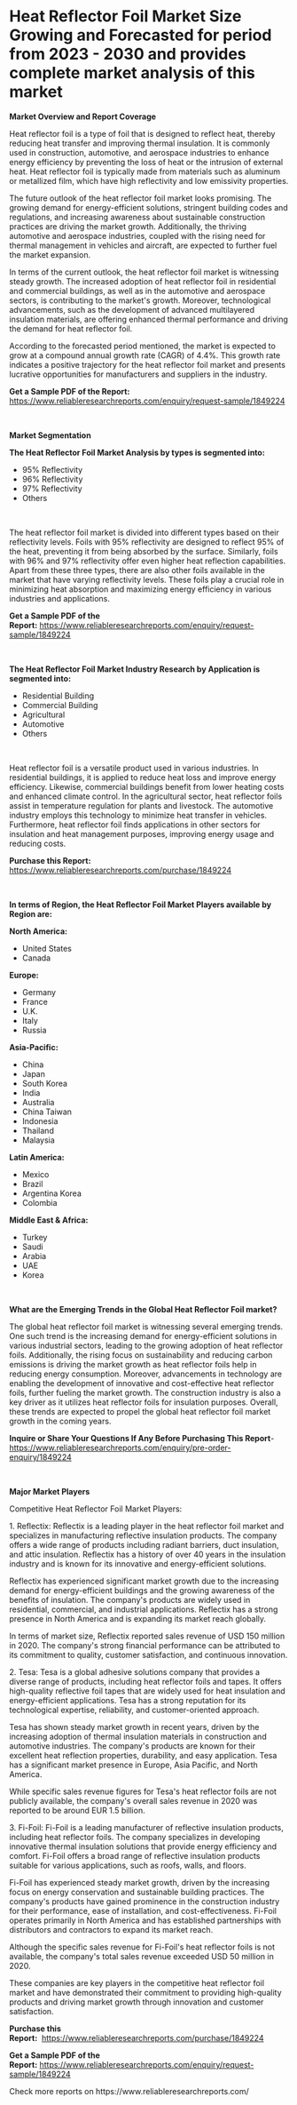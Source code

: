 <p><h1>Heat Reflector Foil Market Size Growing and Forecasted for period from 2023 - 2030 and provides complete market analysis of this market</h1></p><p><strong>Market Overview and Report Coverage</strong></p>
<p><p>Heat reflector foil is a type of foil that is designed to reflect heat, thereby reducing heat transfer and improving thermal insulation. It is commonly used in construction, automotive, and aerospace industries to enhance energy efficiency by preventing the loss of heat or the intrusion of external heat. Heat reflector foil is typically made from materials such as aluminum or metallized film, which have high reflectivity and low emissivity properties.</p><p>The future outlook of the heat reflector foil market looks promising. The growing demand for energy-efficient solutions, stringent building codes and regulations, and increasing awareness about sustainable construction practices are driving the market growth. Additionally, the thriving automotive and aerospace industries, coupled with the rising need for thermal management in vehicles and aircraft, are expected to further fuel the market expansion.</p><p>In terms of the current outlook, the heat reflector foil market is witnessing steady growth. The increased adoption of heat reflector foil in residential and commercial buildings, as well as in the automotive and aerospace sectors, is contributing to the market's growth. Moreover, technological advancements, such as the development of advanced multilayered insulation materials, are offering enhanced thermal performance and driving the demand for heat reflector foil.</p><p>According to the forecasted period mentioned, the market is expected to grow at a compound annual growth rate (CAGR) of 4.4%. This growth rate indicates a positive trajectory for the heat reflector foil market and presents lucrative opportunities for manufacturers and suppliers in the industry.</p></p>
<p><strong>Get a Sample PDF of the Report:</strong> <a href="https://www.reliableresearchreports.com/enquiry/request-sample/1849224">https://www.reliableresearchreports.com/enquiry/request-sample/1849224</a></p>
<p>&nbsp;</p>
<p><strong>Market Segmentation</strong></p>
<p><strong>The Heat Reflector Foil Market Analysis by types is segmented into:</strong></p>
<p><ul><li>95% Reflectivity</li><li>96% Reflectivity</li><li>97% Reflectivity</li><li>Others</li></ul></p>
<p>&nbsp;</p>
<p><p>The heat reflector foil market is divided into different types based on their reflectivity levels. Foils with 95% reflectivity are designed to reflect 95% of the heat, preventing it from being absorbed by the surface. Similarly, foils with 96% and 97% reflectivity offer even higher heat reflection capabilities. Apart from these three types, there are also other foils available in the market that have varying reflectivity levels. These foils play a crucial role in minimizing heat absorption and maximizing energy efficiency in various industries and applications.</p></p>
<p><strong>Get a Sample PDF of the Report:</strong>&nbsp;<a href="https://www.reliableresearchreports.com/enquiry/request-sample/1849224">https://www.reliableresearchreports.com/enquiry/request-sample/1849224</a></p>
<p>&nbsp;</p>
<p><strong>The Heat Reflector Foil Market Industry Research by Application is segmented into:</strong></p>
<p><ul><li>Residential Building</li><li>Commercial Building</li><li>Agricultural</li><li>Automotive</li><li>Others</li></ul></p>
<p>&nbsp;</p>
<p><p>Heat reflector foil is a versatile product used in various industries. In residential buildings, it is applied to reduce heat loss and improve energy efficiency. Likewise, commercial buildings benefit from lower heating costs and enhanced climate control. In the agricultural sector, heat reflector foils assist in temperature regulation for plants and livestock. The automotive industry employs this technology to minimize heat transfer in vehicles. Furthermore, heat reflector foil finds applications in other sectors for insulation and heat management purposes, improving energy usage and reducing costs.</p></p>
<p><strong>Purchase this Report:</strong>&nbsp; <a href="https://www.reliableresearchreports.com/purchase/1849224">https://www.reliableresearchreports.com/purchase/1849224</a></p>
<p>&nbsp;</p>
<p><strong>In terms of Region, the Heat Reflector Foil Market Players available by Region are:</strong></p>
<p>
    <p> <strong> North America: </strong>
        <ul>
            <li>United States</li>
            <li>Canada</li>
        </ul>
        </p> 
    <p> <strong> Europe: </strong>
        <ul>
            <li>Germany</li>
            <li>France</li>
            <li>U.K.</li>
            <li>Italy</li>
            <li>Russia</li>
        </ul>
        </p> 
    <p> <strong> Asia-Pacific: </strong>
        <ul>
            <li>China</li>
            <li>Japan</li>
            <li>South Korea</li>
            <li>India</li>
            <li>Australia</li>
            <li>China Taiwan</li>
            <li>Indonesia</li>
            <li>Thailand</li>
            <li>Malaysia</li>
        </ul>
        </p> 
    <p> <strong> Latin America: </strong>
        <ul>
            <li>Mexico</li>
            <li>Brazil</li>
            <li>Argentina Korea</li>
            <li>Colombia</li>
        </ul>
        </p> 
    <p> <strong> Middle East & Africa: </strong>
        <ul>
            <li>Turkey</li>
            <li>Saudi</li>
            <li>Arabia</li>
            <li>UAE</li>
            <li>Korea</li>
        </ul>
    </p>
    </p>
<p>&nbsp;</p>
<p><strong>What are the Emerging Trends in the Global Heat Reflector Foil market?</strong></p>
<p><p>The global heat reflector foil market is witnessing several emerging trends. One such trend is the increasing demand for energy-efficient solutions in various industrial sectors, leading to the growing adoption of heat reflector foils. Additionally, the rising focus on sustainability and reducing carbon emissions is driving the market growth as heat reflector foils help in reducing energy consumption. Moreover, advancements in technology are enabling the development of innovative and cost-effective heat reflector foils, further fueling the market growth. The construction industry is also a key driver as it utilizes heat reflector foils for insulation purposes. Overall, these trends are expected to propel the global heat reflector foil market growth in the coming years.</p></p>
<p><strong>Inquire or Share Your Questions If Any Before Purchasing This Report</strong>- <a href="https://www.reliableresearchreports.com/enquiry/pre-order-enquiry/1849224">https://www.reliableresearchreports.com/enquiry/pre-order-enquiry/1849224</a></p>
<p>&nbsp;</p>
<p><strong>Major Market Players</strong></p>
<p><p>Competitive Heat Reflector Foil Market Players:</p><p>1. Reflectix: Reflectix is a leading player in the heat reflector foil market and specializes in manufacturing reflective insulation products. The company offers a wide range of products including radiant barriers, duct insulation, and attic insulation. Reflectix has a history of over 40 years in the insulation industry and is known for its innovative and energy-efficient solutions.</p><p>Reflectix has experienced significant market growth due to the increasing demand for energy-efficient buildings and the growing awareness of the benefits of insulation. The company's products are widely used in residential, commercial, and industrial applications. Reflectix has a strong presence in North America and is expanding its market reach globally.</p><p>In terms of market size, Reflectix reported sales revenue of USD 150 million in 2020. The company's strong financial performance can be attributed to its commitment to quality, customer satisfaction, and continuous innovation.</p><p>2. Tesa: Tesa is a global adhesive solutions company that provides a diverse range of products, including heat reflector foils and tapes. It offers high-quality reflective foil tapes that are widely used for heat insulation and energy-efficient applications. Tesa has a strong reputation for its technological expertise, reliability, and customer-oriented approach.</p><p>Tesa has shown steady market growth in recent years, driven by the increasing adoption of thermal insulation materials in construction and automotive industries. The company's products are known for their excellent heat reflection properties, durability, and easy application. Tesa has a significant market presence in Europe, Asia Pacific, and North America.</p><p>While specific sales revenue figures for Tesa's heat reflector foils are not publicly available, the company's overall sales revenue in 2020 was reported to be around EUR 1.5 billion.</p><p>3. Fi-Foil: Fi-Foil is a leading manufacturer of reflective insulation products, including heat reflector foils. The company specializes in developing innovative thermal insulation solutions that provide energy efficiency and comfort. Fi-Foil offers a broad range of reflective insulation products suitable for various applications, such as roofs, walls, and floors.</p><p>Fi-Foil has experienced steady market growth, driven by the increasing focus on energy conservation and sustainable building practices. The company's products have gained prominence in the construction industry for their performance, ease of installation, and cost-effectiveness. Fi-Foil operates primarily in North America and has established partnerships with distributors and contractors to expand its market reach.</p><p>Although the specific sales revenue for Fi-Foil's heat reflector foils is not available, the company's total sales revenue exceeded USD 50 million in 2020.</p><p>These companies are key players in the competitive heat reflector foil market and have demonstrated their commitment to providing high-quality products and driving market growth through innovation and customer satisfaction.</p></p>
<p><strong>Purchase this Report:</strong>&nbsp;&nbsp;<a href="https://www.reliableresearchreports.com/purchase/1849224">https://www.reliableresearchreports.com/purchase/1849224</a></p>
<p></p>
<p><strong>Get a Sample PDF of the Report:</strong>&nbsp;<a href="https://www.reliableresearchreports.com/enquiry/request-sample/1849224">https://www.reliableresearchreports.com/enquiry/request-sample/1849224</a></p>
<p>Check more reports on https://www.reliableresearchreports.com/</p>